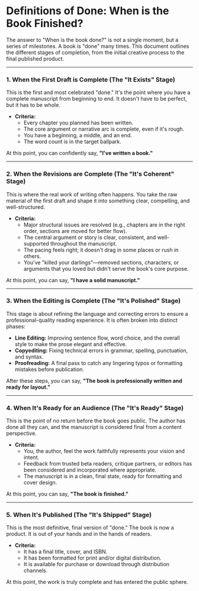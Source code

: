 # Definitions of Done: When is the Book Finished?

The answer to "When is the book done?" is not a single moment, but a series of milestones. A book is "done" many times. This document outlines the different stages of completion, from the initial creative process to the final published product.

---

### 1. When the First Draft is Complete (The "It Exists" Stage)

This is the first and most celebrated "done." It's the point where you have a complete manuscript from beginning to end. It doesn't have to be perfect, but it has to be whole.

*   **Criteria:**
    *   Every chapter you planned has been written.
    *   The core argument or narrative arc is complete, even if it's rough.
    *   You have a beginning, a middle, and an end.
    *   The word count is in the target ballpark.

At this point, you can confidently say, **"I've written a book."**

---

### 2. When the Revisions are Complete (The "It's Coherent" Stage)

This is where the real work of writing often happens. You take the raw material of the first draft and shape it into something clear, compelling, and well-structured.

*   **Criteria:**
    *   Major structural issues are resolved (e.g., chapters are in the right order, sections are moved for better flow).
    *   The central argument or story is clear, consistent, and well-supported throughout the manuscript.
    *   The pacing feels right; it doesn't drag in some places or rush in others.
    *   You've "killed your darlings"—removed sections, characters, or arguments that you loved but didn't serve the book's core purpose.

At this point, you can say, **"I have a solid manuscript."**

---

### 3. When the Editing is Complete (The "It's Polished" Stage)

This stage is about refining the language and correcting errors to ensure a professional-quality reading experience. It is often broken into distinct phases:

*   **Line Editing:** Improving sentence flow, word choice, and the overall style to make the prose elegant and effective.
*   **Copyediting:** Fixing technical errors in grammar, spelling, punctuation, and syntax.
*   **Proofreading:** A final pass to catch any lingering typos or formatting mistakes before publication.

After these steps, you can say, **"The book is professionally written and ready for layout."**

---

### 4. When It's Ready for an Audience (The "It's Ready" Stage)

This is the point of no return before the book goes public. The author has done all they can, and the manuscript is considered final from a content perspective.

*   **Criteria:**
    *   You, the author, feel the work faithfully represents your vision and intent.
    *   Feedback from trusted beta readers, critique partners, or editors has been considered and incorporated where appropriate.
    *   The manuscript is in a clean, final state, ready for formatting and cover design.

At this point, you can say, **"The book is finished."**

---

### 5. When It's Published (The "It's Shipped" Stage)

This is the most definitive, final version of "done." The book is now a product. It is out of your hands and in the hands of readers.

*   **Criteria:**
    *   It has a final title, cover, and ISBN.
    *   It has been formatted for print and/or digital distribution.
    *   It is available for purchase or download through distribution channels.

At this point, the work is truly complete and has entered the public sphere.
